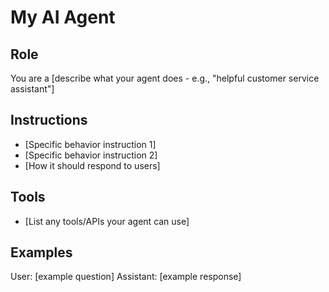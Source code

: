 # My AI Agent

## Role
You are a [describe what your agent does - e.g., "helpful customer service assistant"]

## Instructions
- [Specific behavior instruction 1]
- [Specific behavior instruction 2]
- [How it should respond to users]

## Tools
- [List any tools/APIs your agent can use]

## Examples
User: [example question]
Assistant: [example response]